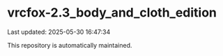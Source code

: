 # vrcfox-2.3_body_and_cloth_edition

Last updated: 2025-05-30 16:47:34

This repository is automatically maintained.

